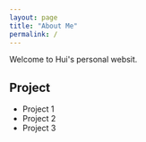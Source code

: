 ```yaml
---
layout: page
title: "About Me"
permalink: /
---
```


Welcome to Hui's personal websit.

## Project
- Project 1
- Project 2
- Project 3
